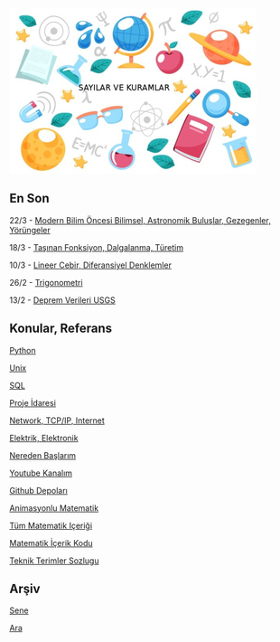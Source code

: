 
![](sk.jpg)

## En Son

22/3 - [Modern Bilim Öncesi Bilimsel, Astronomik Buluşlar, Gezegenler, Yörüngeler](https://burakbayramli.github.io/dersblog/phy/phy_077_anc/modern_bilim_oncesi_bilimsel_astronomik_buluslar_gezegenler_yorungeler.html)

18/3 - [Taşınan Fonksiyon, Dalgalanma, Türetim](https://burakbayramli.github.io/dersblog/phy/phy_005_basics_07/isi_ve_dalga_denklemleri.html)

10/3 - [Lineer Cebir, Diferansiyel Denklemler](https://burakbayramli.github.io/dersblog/linear/linear_23/ders_23.html#alt1)

26/2 - [Trigonometri](https://burakbayramli.github.io/dersblog/ode/ode_mattuck_98_app/ekler.html#trig)

13/2 - [Deprem Verileri USGS](https://burakbayramli.github.io/dersblog/sk/2011/03/usgs-deprem-verileri.html)

## Konular, Referans

[Python](2016/01/python-dil-ogrenimi.md)

[Unix](2020/07/unix.md)

[SQL](2012/03/sql.md)

[Proje İdaresi](2020/07/proje-idaresi.md)

[Network, TCP/IP, Internet](2000/10/network.md)

[Elektrik, Elektronik](2020/08/elektronik.md)

[Nereden Başlarım](2019/01/nereden.md)

[Youtube Kanalım](https://www.youtube.com/channel/UCMAUsgUq5ODy8kMnJlUBUdQ)

[Github Depoları](https://github.com/burakbayramli)

[Animasyonlu Matematik](https://www.youtube.com/channel/UCx64ou5qw0Q9LLkwE8xSNEg)

[Tüm Matematik Içeriği](https://burakbayramli.github.io/dersblog/)

[Matematik İçerik Kodu](https://github.com/burakbayramli/classnotes)

[Teknik Terimler Sozlugu](https://burakbayramli.github.io/dersblog/algs/dict/teknik_terimler_sozlugu.html)

## Arşiv

[Sene](year.md)

[Ara](ara.html)



